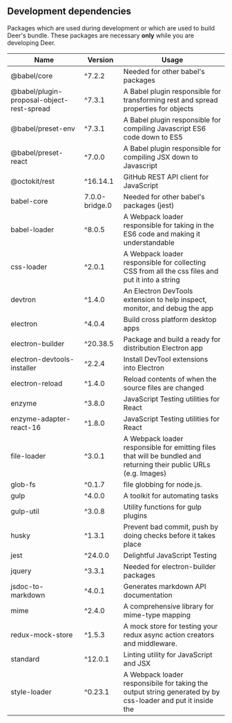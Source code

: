 ## Development dependencies

Packages which are used during development or which are used to build Deer's bundle. These packages are necessary **only** while you are developing Deer.

|           Name          |  Version  |    Usage   |
| ----------------------- | --------- | ---------- |
| @babel/core             | ^7.2.2   | Needed for other babel's packages |
| @babel/plugin-proposal-object-rest-spread | ^7.3.1 | A Babel plugin responsible for transforming rest and spread properties for objects |
| @babel/preset-env       | ^7.3.1    | A Babel plugin responsible for compiling Javascript ES6 code down to ES5 |
| @babel/preset-react     | ^7.0.0    | A Babel plugin responsible for compiling JSX down to Javascript |
| @octokit/rest           | ^16.14.1  | GitHub REST API client for JavaScript |
| babel-core              | 7.0.0-bridge.0 | Needed for other babel's packages (jest) |
| babel-loader            | ^8.0.5    | A Webpack loader responsible for taking in the ES6 code and making it understandable |
| css-loader              | ^2.0.1    | A Webpack loader responsible for collecting CSS from all the css files and put it into a string |
| devtron                 | ^1.4.0    | An Electron DevTools extension to help inspect, monitor, and debug the app |
| electron                | ^4.0.4    | Build cross platform desktop apps |
| electron-builder        | ^20.38.5  | Package and build a ready for distribution Electron app |
| electron-devtools-installer | ^2.2.4 | Install DevTool extensions into Electron |
| electron-reload         | ^1.4.0    | Reload contents of when the source files are changed |
| enzyme                  | ^3.8.0    | JavaScript Testing utilities for React |
| enzyme-adapter-react-16 | ^1.8.0    | JavaScript Testing utilities for React |
| file-loader             | ^3.0.1    | A Webpack loader responsible for emitting files that will be bundled and returning their public URLs (e.g. Images) |
| glob-fs                 | ^0.1.7    | file globbing for node.js. |
| gulp                    | ^4.0.0    | A toolkit for automating tasks  |
| gulp-util               | ^3.0.8    | Utility functions for gulp plugins |
| husky                   | ^1.3.1    | Prevent bad commit, push by doing checks before it takes place |
| jest                    | ^24.0.0   | Delightful JavaScript Testing |
| jquery                  | ^3.3.1    | Needed for electron-builder packages |
| jsdoc-to-markdown       | ^4.0.1    | Generates markdown API documentation |
| mime                    | ^2.4.0    | A comprehensive library for mime-type mapping |
| redux-mock-store        | ^1.5.3    | A mock store for testing your redux async action creators and middleware. |
| standard                | ^12.0.1   | Linting utility for JavaScript and JSX |
| style-loader            | ^0.23.1   | A Webpack loader responsibile for taking the output string generated by by css-loader and put it inside the <style> tags |
| webpack                 | ^4.29.0   | A module bundler for JavaScript files |
| webpack-cli             | ^3.2.1    | Required by webpack |
| webpack-dev-server      | ^3.1.14   | Provides live reloading for development |
| webpack-merge           | ^4.2.1    | Provides a merge function that concatenates arrays and merges objects creating a new object |


## Production dependencies

Packages which are required at runtime. These packages are essential for Deer to work
Those are dependencies that are essential for software to work.

|          Name         |    Version    |    Usage   |
| --------------------- | ------------- | ---------- |
| @material-ui/core     | ^3.9.1        | A front-end framework |
| @material-ui/icons    | ^3.0.2        |  Material Design Svg Icons converted to Material-UI React components |
| electron-is-dev       | ^1.0.1        | Check if Electron is running in development |
| electron-log          | ^3.0.0        | A multi-transport async logging library |
| electron-store        | ^2.0.0        | Save and load user preferences |
| electron-window-state | ^5.0.3        | Store and restore window sizes and positions |
| i18next               | ^13.1.2       | internationalization framework |
| jss                   | ^9.8.7        | A lib for generating Style Sheets with JavaScript. |
| jss-rtl               | ^0.2.3        | Enables right-to-left support by flipping every rule |
| pouchdb-browser       | ^7.0.0        | A pocket-sized database. |
| prop-types            | ^15.6.2       | A Runtime type checking for React props |
| react                 | ^16.7.0       | A JavaScript library for building user interfaces |
| react-custom-scrollbars | ^4.2.1      | React scrollbars component |
| react-dom             | ^16.7.0       | React package for working with the DOM |
| react-i18next         | ^9.0.10       | Internationalization for react |
| react-jss             | ^8.6.1        | JSS integration with React |
| react-quill           | ^1.3.3        | The Quill rich-text editor as a React component |
| react-redux           | ^6.0.0        | React bindings for Redux |
| react-router-dom      | ^4.3.1        | A DOM bindings for React Router |
| redux                 | ^4.0.1        | A predictable state container for JavaScript apps |
| redux-actions         | ^2.6.4        | Helpers for both handling and creating actions |
| redux-thunk           | ^2.3.0        | A Redux middleware allows writing asynchronous actions |
| uuid                  | ^3.3.2        | RFC4122 (v1, v4, and v5) UUIDs |

## References

[package.json: Specifics of npm's package.json handling](https://docs.npmjs.com/files/package.json)

[Rest and spread properties](https://babeljs.io/docs/en/babel-plugin-transform-object-rest-spread/)
